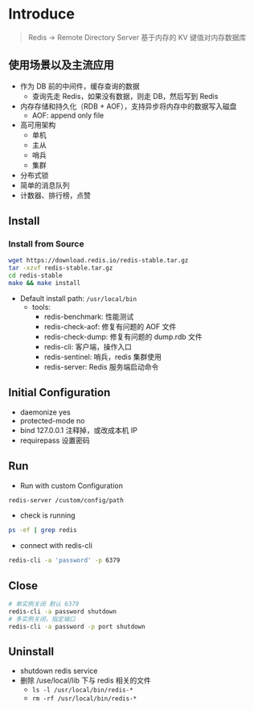 # Introduce
> Redis -> Remote Directory Server
> 基于内存的 KV 键值对内存数据库

## 使用场景以及主流应用

- 作为 DB 前的中间件，缓存查询的数据
  - 查询先走 Redis，如果没有数据，则走 DB，然后写到 Redis
- 内存存储和持久化（RDB + AOF），支持异步将内存中的数据写入磁盘
  - AOF: append only file
- 高可用架构
  - 单机
  - 主从
  - 哨兵
  - 集群
- 分布式锁
- 简单的消息队列
- 计数器、排行榜，点赞

## Install

### Install from Source
```bash
wget https://download.redis.io/redis-stable.tar.gz
tar -xzvf redis-stable.tar.gz
cd redis-stable
make && make install
```

- Default install path: `/usr/local/bin`
  - tools:
    - redis-benchmark: 性能测试
    - redis-check-aof: 修复有问题的 AOF 文件
    - redis-check-dump: 修复有问题的 dump.rdb 文件
    - redis-cli: 客户端，操作入口
    - redis-sentinel: 哨兵，redis 集群使用
    - redis-server: Redis 服务端启动命令


## Initial Configuration

- daemonize yes
- protected-mode no
- bind 127.0.0.1 注释掉，或改成本机 IP
- requirepass 设置密码

## Run

- Run with custom Configuration
```bash
redis-server /custom/config/path
```
- check is running
```bash
ps -ef | grep redis
```
- connect with redis-cli
```bash
redis-cli -a 'password' -p 6379
```

## Close
```bash
# 单实例关闭 默认 6379
redis-cli -a password shutdown
# 多实例关闭，指定端口
redis-cli -a password -p port shutdown
```

  
## Uninstall

- shutdown redis service
- 删除 /use/local/lib 下与 redis 相关的文件
  - `ls -l /usr/local/bin/redis-*`
  - `rm -rf /usr/local/bin/redis-*`